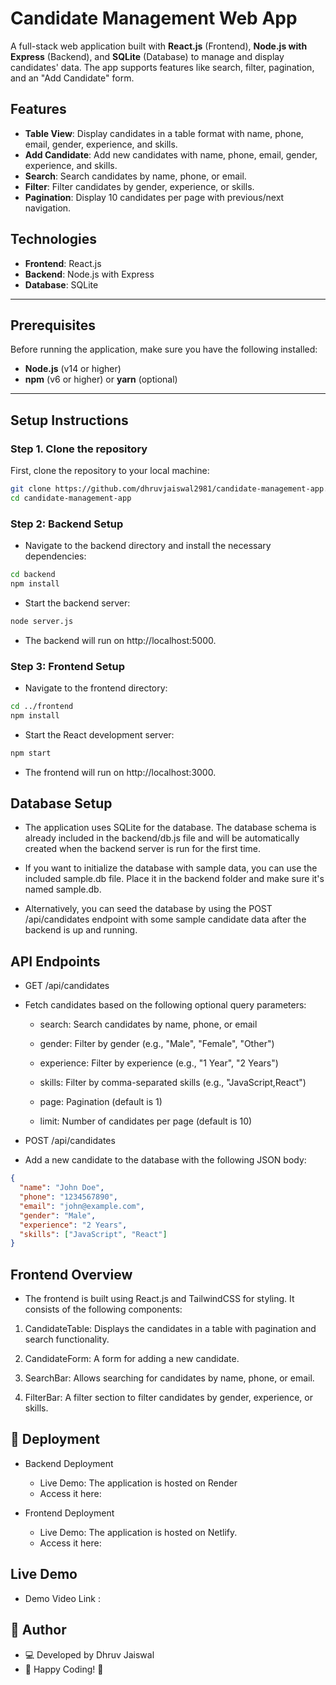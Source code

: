 # Candidate Management Web App

A full-stack web application built with **React.js** (Frontend), **Node.js with Express** (Backend), and **SQLite** (Database) to manage and display candidates' data. The app supports features like search, filter, pagination, and an "Add Candidate" form.

## Features

- **Table View**: Display candidates in a table format with name, phone, email, gender, experience, and skills.
- **Add Candidate**: Add new candidates with name, phone, email, gender, experience, and skills.
- **Search**: Search candidates by name, phone, or email.
- **Filter**: Filter candidates by gender, experience, or skills.
- **Pagination**: Display 10 candidates per page with previous/next navigation.
  
## Technologies

- **Frontend**: React.js
- **Backend**: Node.js with Express
- **Database**: SQLite

---

## Prerequisites

Before running the application, make sure you have the following installed:

- **Node.js** (v14 or higher)
- **npm** (v6 or higher) or **yarn** (optional)

---

## Setup Instructions

### Step 1. Clone the repository
First, clone the repository to your local machine:

```bash
git clone https://github.com/dhruvjaiswal2981/candidate-management-app.git
cd candidate-management-app
```


### Step 2: Backend Setup

- Navigate to the backend directory and install the necessary dependencies:

```bash
cd backend
npm install
```

- Start the backend server:

```bash
node server.js
```

- The backend will run on http://localhost:5000.

### Step 3: Frontend Setup

- Navigate to the frontend directory:

```bash
cd ../frontend
npm install
```

- Start the React development server:

```bash
npm start
```

- The frontend will run on http://localhost:3000.

## Database Setup

- The application uses SQLite for the database. The database schema is already included in the backend/db.js file and will be automatically created when the backend server is run for the first time.

- If you want to initialize the database with sample data, you can use the included sample.db file. Place it in the backend folder and make sure it's named sample.db.

- Alternatively, you can seed the database by using the POST /api/candidates endpoint with some sample candidate data after the backend is up and running.

## API Endpoints

- GET /api/candidates

- Fetch candidates based on the following optional query parameters:

    - search: Search candidates by name, phone, or email

    - gender: Filter by gender (e.g., "Male", "Female", "Other")

    - experience: Filter by experience (e.g., "1 Year", "2 Years")

    - skills: Filter by comma-separated skills (e.g., "JavaScript,React")

    - page: Pagination (default is 1)

    - limit: Number of candidates per page (default is 10)

- POST /api/candidates

- Add a new candidate to the database with the following JSON body:

```json
{
  "name": "John Doe",
  "phone": "1234567890",
  "email": "john@example.com",
  "gender": "Male",
  "experience": "2 Years",
  "skills": ["JavaScript", "React"]
}
```

## Frontend Overview
- The frontend is built using React.js and TailwindCSS for styling. It consists of the following components:

1. CandidateTable: Displays the candidates in a table with pagination and search functionality.

2. CandidateForm: A form for adding a new candidate.

3. SearchBar: Allows searching for candidates by name, phone, or email.

4. FilterBar: A filter section to filter candidates by gender, experience, or skills.

## 🚀 Deployment

- Backend Deployment

    - Live Demo: The application is hosted on Render
    - Access it here: 

- Frontend Deployment

    - Live Demo: The application is hosted on Netlify.
    - Access it here: 

## Live Demo

- Demo Video Link : 

## 📌 Author

- 💻 Developed by Dhruv Jaiswal
- 🚀 Happy Coding! 🎉